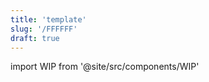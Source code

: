 ```yaml
---
title: 'template'
slug: '/FFFFFF'
draft: true
---
```


import WIP from '@site/src/components/WIP'

<WIP />